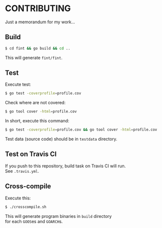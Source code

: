 # CONTRIBUTING

Just a memorandum for my work...

## Build

```sh
$ cd fint && go build && cd ..
```

This will generate `fint/fint`.

## Test

Execute test:

```sh
$ go test -coverprofile=profile.cov
```

Check where are not covered:

```sh
$ go tool cover -html=profile.cov
```

In short, execute this command:

```sh
$ go test -coverprofile=profile.cov && go tool cover -html=profile.cov
```

Test data (source code) should be in `testdata` directory.

## Test on Travis CI

If you push to this repository, build task on Travis CI will run.  
See `.travis.yml`.

## Cross-compile

Execute this:

```sh
$ ./crosscompile.sh
```

This will generate program binaries in `build` directory  
for each `GOOS`es and `GOARCH`s.

